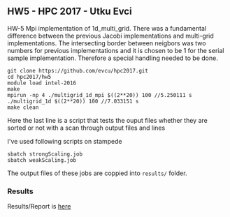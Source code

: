## HW5 - HPC 2017 - Utku Evci
HW-5 Mpi implementation of 1d_multi_grid. There was a fundamental difference between the previous Jacobi implementations and multi-grid implementations. The intersecting border between neigbors was two numbers for previous implementations and it is chosen to be 1 for the serial sample implementation. Therefore a special handling needed to be done.
```
git clone https://github.com/evcu/hpc2017.git
cd hpc2017/hw5
module load intel-2016
make
mpirun -np 4 ./multigrid_1d_mpi $((2**20)) 100 //5.250111 s
./multigrid_1d $((2**20)) 100 //7.033151 s
make clean
```

Here the last line is a script that tests the ouput files whether they are sorted or not with a scan through output files and lines

I've used following scripts on stampede
```
sbatch strongScaling.job
sbatch weakScaling.job
```

The output files of these jobs are coppied into `results/` folder.

### Results
Results/Report is [here](https://github.com/evcu/hpc2017/blob/master/hw5/results/Results.ipynb)
